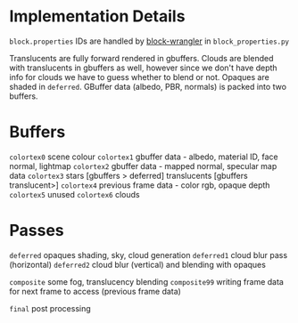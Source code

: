 
# Implementation Details
`block.properties` IDs are handled by [block-wrangler](https://camplowell.github.io/block_wrangler) in `block_properties.py`

Translucents are fully forward rendered in gbuffers.
Clouds are blended with translucents in gbuffers as well, however since we don't have depth info for clouds we have to guess whether to blend or not.
Opaques are shaded in `deferred`.
GBuffer data (albedo, PBR, normals) is packed into two buffers.

# Buffers

`colortex0` scene colour
`colortex1` gbuffer data - albedo, material ID, face normal, lightmap
`colortex2` gbuffer data - mapped normal, specular map data
`colortex3` stars [gbuffers > deferred] translucents [gbuffers translucent>]
`colortex4` previous frame data - color rgb, opaque depth
`colortex5` unused
`colortex6` clouds

# Passes
`deferred` opaques shading, sky, cloud generation
`deferred1` cloud blur pass (horizontal)
`deferred2` cloud blur (vertical) and blending with opaques

`composite` some fog, translucency blending
`composite99` writing frame data for next frame to access (previous frame data)

`final` post processing